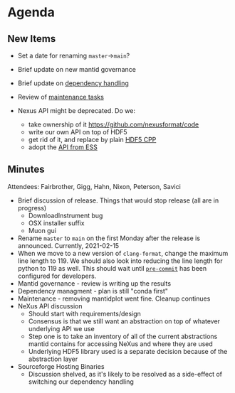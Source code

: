 Agenda
======

New Items
---------

- Set a date for renaming `master`->`main`?

- Brief update on new mantid governance
- Brief update on [dependency handling](https://github.com/mantidproject/documents/blob/thirdparty-dependencies/Design/ThirdpartyDependencies.md)
- Review of [maintenance tasks](https://github.com/mantidproject/mantid/projects/15)
- Nexus API might be deprecated. Do we:
  - take ownership of it https://github.com/nexusformat/code
  - write our own API on top of HDF5
  - get rid of it, and replace by plain [HDF5 CPP](https://portal.hdfgroup.org/pages/viewpage.action?pageId=50073884)
  - adopt the [API from ESS](https://github.com/ess-dmsc/h5cpp)

Minutes
-------
Attendees: Fairbrother, Gigg, Hahn, Nixon, Peterson, Savici

- Brief discussion of release. Things that would stop release (all are in progress)
  - DownloadInstrument bug
  - OSX installer suffix
  - Muon gui
- Rename `master` to `main` on the first Monday after the release is announced. Currently, 2021-02-15
- When we move to a new version of `clang-format`, change the maximum line length to 119. We should also look into reducing the line length for python to 119 as well. This should wait until [`pre-commit`](https://github.com/mantidproject/mantid/issues/30265) has been configured for developers.
- Mantid governance - review is writing up the results
- Dependency managment - plan is still "conda first"
- Maintenance - removing mantidplot went fine. Cleanup continues
- NeXus API discussion
  - Should start with requirements/design
  - Consensus is that we still want an abstraction on top of whatever underlying API we use
  - Step one is to take an inventory of all of the current abstractions mantid contains for accessing NeXus and where they are used
  - Underlying HDF5 library used is a separate decision because of the abstraction layer
- Sourceforge Hosting Binaries
  - Discussion shelved, as it's likely to be resolved as a side-effect of switching our dependency handling
